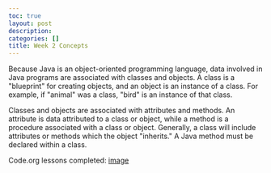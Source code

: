 ```yaml
---
toc: true
layout: post
description: 
categories: []
title: Week 2 Concepts
---
```

Because Java is an object-oriented programming language, data involved in Java programs are associated with classes and objects. A class is a "blueprint" for creating objects, and an object is an instance of a class. For example, if "animal" was a class, "bird" is an instance of that class.

Classes and objects are associated with attributes and methods. An attribute is data attributed to a class or object, while a method is a procedure associated with a class or object. Generally, a class will include attributes or methods which the object "inherits." A Java method must be declared within a class.

Code.org lessons completed:
[image](https://user-images.githubusercontent.com/57303754/188581689-82764471-c47a-4b7d-afbe-cab4fb6be5d6.png)